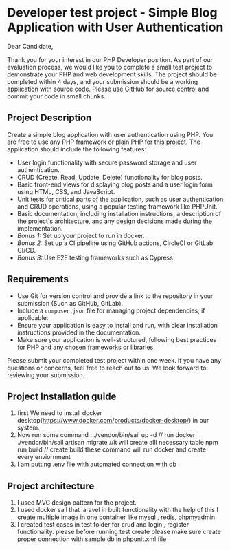 # Developer test project - Simple Blog Application with User Authentication

Dear Candidate,

Thank you for your interest in our PHP Developer position. As part of
our evaluation process, we would like you to complete a small test
project to demonstrate your PHP and web development skills. The
project should be completed within 4 days, and your submission
should be a working application with source code. Please use GitHub for source control and commit your code in small chunks.

## Project Description
  
  Create a simple blog application with user authentication using
  PHP. You are free to use any PHP framework or plain PHP for this
  project. The application should include the following features:
  
  
  * User login functionality with secure password storage and user
    authentication.
  * CRUD (Create, Read, Update, Delete) functionality for blog posts.
  * Basic front-end views for displaying blog posts and a user login form
    using HTML, CSS, and JavaScript.
  * Unit tests for critical parts of the application, such as user
    authentication and CRUD operations, using a popular testing framework
    like PHPUnit.
  * Basic documentation, including installation instructions, a
    description of the project's architecture, and any design
    decisions made during the implementation.
  * *Bonus 1:* Set up your project to run in docker.
  * *Bonus 2:* Set up a CI pipeline using GitHub actions, CircleCI or
    GitLab CI/CD.
  * *Bonus 3:* Use E2E testing frameworks such as Cypress
  
## Requirements
  
  * Use Git for version control and provide a link to the repository
    in your submission (Such as GitHub, GitLab).
  * Include a `composer.json` file for managing project dependencies, if
    applicable.
  * Ensure your application is easy to install and run, with clear
    installation instructions provided in the documentation.
  * Make sure your application is well-structured, following best
    practices for PHP and any chosen frameworks or libraries.
  
  Please submit your completed test project within one week. If you have
  any questions or concerns, feel free to reach out to us. We look
  forward to reviewing your submission.

## Project Installation guide
  1. first We need to install docker desktop(https://www.docker.com/products/docker-desktop/) in our system.
  2. Now run some command : 
          ./vendor/bin/sail up -d    // run docker
          ./vendor/bin/sail artisan migrate  //it will create alll necessary table
          npm run build  // create build 
      these command will run docker and create every enviornment
  3. I am putting .env file with automated connection with db 
  
## Project architecture
  1. I used MVC design pattern for the project.
  2. I used docker sail that laravel in built functionality with the help of this I create multiple image in one container like mysql , redis, phpmyadmin
  3. I created test cases in test folder for crud and login , register functionality. please before running test create please make sure create proper connection with sample db in phpunit.xml file